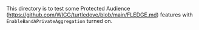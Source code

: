 This directory is to test some Protected Audience (https://github.com/WICG/turtledove/blob/main/FLEDGE.md) features with `EnableBandAPrivateAggregation` turned on.
